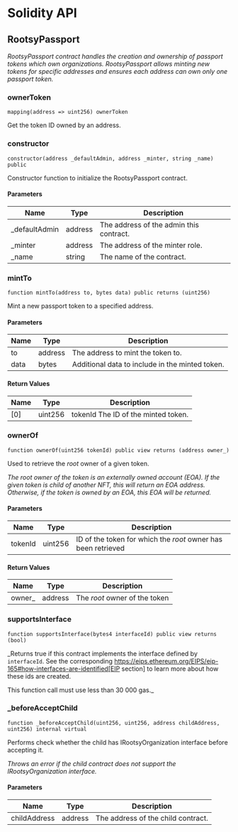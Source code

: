 # Solidity API

## RootsyPassport

_RootsyPassport contract handles the creation and ownership of passport tokens which own organizations.
RootsyPassport allows minting new tokens for specific addresses and ensures each address can own only one passport token._

### ownerToken

```solidity
mapping(address => uint256) ownerToken
```

Get the token ID owned by an address.

### constructor

```solidity
constructor(address _defaultAdmin, address _minter, string _name) public
```

Constructor function to initialize the RootsyPassport contract.

#### Parameters

| Name | Type | Description |
| ---- | ---- | ----------- |
| _defaultAdmin | address | The address of the admin this contract. |
| _minter | address | The address of the minter role. |
| _name | string | The name of the contract. |

### mintTo

```solidity
function mintTo(address to, bytes data) public returns (uint256)
```

Mint a new passport token to a specified address.

#### Parameters

| Name | Type | Description |
| ---- | ---- | ----------- |
| to | address | The address to mint the token to. |
| data | bytes | Additional data to include in the minted token. |

#### Return Values

| Name | Type | Description |
| ---- | ---- | ----------- |
| [0] | uint256 | tokenId The ID of the minted token. |

### ownerOf

```solidity
function ownerOf(uint256 tokenId) public view returns (address owner_)
```

Used to retrieve the *root* owner of a given token.

_The *root* owner of the token is an externally owned account (EOA). If the given token is child of another
 NFT, this will return an EOA address. Otherwise, if the token is owned by an EOA, this EOA will be returned._

#### Parameters

| Name | Type | Description |
| ---- | ---- | ----------- |
| tokenId | uint256 | ID of the token for which the *root* owner has been retrieved |

#### Return Values

| Name | Type | Description |
| ---- | ---- | ----------- |
| owner_ | address | The *root* owner of the token |

### supportsInterface

```solidity
function supportsInterface(bytes4 interfaceId) public view returns (bool)
```

_Returns true if this contract implements the interface defined by
`interfaceId`. See the corresponding
https://eips.ethereum.org/EIPS/eip-165#how-interfaces-are-identified[EIP section]
to learn more about how these ids are created.

This function call must use less than 30 000 gas._

### _beforeAcceptChild

```solidity
function _beforeAcceptChild(uint256, uint256, address childAddress, uint256) internal virtual
```

Performs check whether the child has IRootsyOrganization interface before accepting it.

_Throws an error if the child contract does not support the IRootsyOrganization interface._

#### Parameters

| Name | Type | Description |
| ---- | ---- | ----------- |
| childAddress | address | The address of the child contract. |

